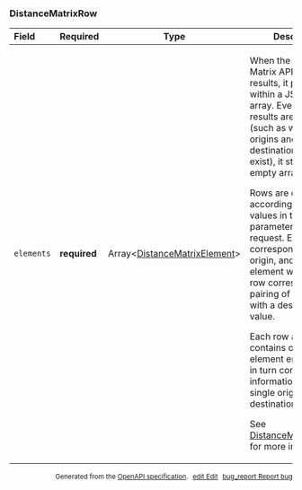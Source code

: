<!--- This is a generated file, do not edit! -->
<!--- [START maps_http_schema_distancematrixrow] -->
<h3 class="schema-object" id="DistanceMatrixRow">DistanceMatrixRow</h3>

| Field      | Required     | Type                                                                                 | Description                                                                                                                                                                                                                                                                                                                                                                                                                                                                                                                                                                                                                                                                                                                           |
| :--------- | ------------ | ------------------------------------------------------------------------------------ | ------------------------------------------------------------------------------------------------------------------------------------------------------------------------------------------------------------------------------------------------------------------------------------------------------------------------------------------------------------------------------------------------------------------------------------------------------------------------------------------------------------------------------------------------------------------------------------------------------------------------------------------------------------------------------------------------------------------------------------- |
| `elements` | **required** | Array&lt;[DistanceMatrixElement](#DistanceMatrixElement "DistanceMatrixElement")&gt; | <div class="ref-property-description"><p>When the Distance Matrix API returns results, it places them within a JSON rows array. Even if no results are returned (such as when the origins and/or destinations don't exist), it still returns an empty array.</p><p>Rows are ordered according to the values in the origin parameter of the request. Each row corresponds to an origin, and each element within that row corresponds to a pairing of the origin with a destination value.</p><p>Each row array contains one or more element entries, which in turn contain the information about a single origin-destination pairing.</p><p>See <a href="#DistanceMatrixElement">DistanceMatrixElement</a> for more information.</div> |

<p style="text-align: right; font-size: smaller;">Generated from the <a class="gc-analytics-event" data-category="GMP" data-label="openapi-github" href="https://github.com/googlemaps/openapi-specification" title="Google Maps Platform OpenAPI Specification" class="external">OpenAPI specification</a>.
<a class="gc-analytics-event" data-category="GMP" data-label="openapi-github-maps-http-schema-distancematrixrow" data-action="edit" style="margin-left: 5px;" href="https://github.com/googlemaps/openapi-specification/blob/main/specification/schemas/DistanceMatrixRow.yml" title="Edit on GitHub"><span class="material-icons">edit</span> Edit</a>
<a class="gc-analytics-event" data-category="GMP" data-label="openapi-github-maps-http-schema-distancematrixrow" data-action="bug" style="margin-left: 5px;" href="https://github.com/googlemaps/openapi-specification/issues/new?assignees=&labels=type%3A+bug%2C+triage+me&template=bug_report.md&title=[schemas] Bug - DistanceMatrixRow" title="File bug for schemas on GitHub"><span class="material-icons">bug_report</span> Report bug</a>
</p>

<!--- [END maps_http_schema_distancematrixrow] -->
